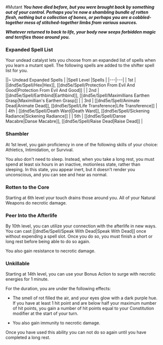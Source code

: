 #Mutant
***You have died before, but you were brought back by something out of your control. Perhaps you're now a shambling bundle of rotten flesh, nothing but a collection of bones, or perhaps you are a cobbled-together mess of stitched-together limbs from various sources.***

***Whatever returned to back to life, your body now seeps forbidden magic and terrifies those around you.***

### Expanded Spell List
Your undead catalyst lets you choose from an expanded list of spells when you learn a mutant spell. The following spells are added to the shifter spell list for you.

||~ Undead Expanded Spells |
|Spell Level |Spells |
|---|---|
| 1st | [[dnd5e/Spell/Hex\|Hex]], [[dnd5e/Spell/Protection From Evil And Good\|Protection From Evil And Good]] |
| 2nd | [[dnd5e/Spell/Earthbind\|Earthbind]], [[dnd5e/Spell/Maximillians Earthen Grasp\|Maximillian's Earthen Grasp]] |
| 3rd | [[dnd5e/Spell/Animate Dead\|Animate Dead]], [[dnd5e/Spell/Life Transference\|Life Transference]] |
| 4th | [[dnd5e/Spell/Death Ward\|Death Ward]], [[dnd5e/Spell/Sickening Radiance\|Sickening Radiance]] |
| 5th | [[dnd5e/Spell/Danse Macabre\|Danse Macabre]], [[dnd5e/Spell/Raise Dead\|Raise Dead]] |

### Shambler
At 1st level, you gain proficiency in one of the following skills of your choice: Athletics, Intimidation, or Survival.

You also don't need to sleep. Instead, when you take a long rest, you must spend at least six hours in an inactive, motionless state, rather than sleeping. In this state, you appear inert, but it doesn't render you unconscious, and you can see and hear as normal.

### Rotten to the Core
Starting at 6th level your touch drains those around you. All of your Natural Weapons do necrotic damage.

### Peer Into the Afterlife
By 10th level, you can utilize your connection with the afterlife in new ways. You can cast [[dnd5e/Spell/Speak With Dead\|Speak With Dead]] once without expending a spell slot. Once you do so, you must finish a short or long rest before being able to do so again.

You also gain resistance to necrotic damage.

### Unkillable
Starting at 14th level, you can use your Bonus Action to surge with necrotic energies for 1 minute.

For the duration, you are under the following effects:

* The smell of rot filled the air, and your eyes glow with a dark purple hue. If you have at least 1 hit point and are below half your maximum number of hit points, you gain a number of hit points equal to your Constitution modifier at the start of your turn.

* You also gain immunity to necrotic damage.

Once you have used this ability you can not do so again until you have completed a long rest.